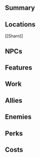 ## Summary

## Locations
[[Sharn]]

## NPCs

## Features

## Work

## Allies

## Enemies

## Perks

## Costs